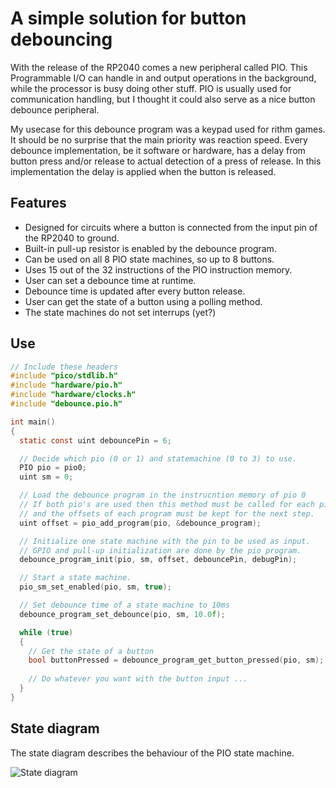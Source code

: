 # A simple solution for button debouncing

With the release of the RP2040 comes a new peripheral called PIO. This Programmable I/O can handle in and output operations in the background, while the processor is busy doing other stuff. PIO is usually used for communication handling, but I thought it could also serve as a nice button debounce peripheral.

My usecase for this debounce program was a keypad used for rithm games. It should be no surprise that the main priority was reaction speed. Every debounce implementation, be it software or hardware, has a delay from button press and/or release to actual detection of a press of release. In this implementation the delay is applied when the button is released.

## Features
* Designed for circuits where a button is connected from the input pin of the RP2040 to ground.
* Built-in pull-up resistor is enabled by the debounce program.
* Can be used on all 8 PIO state machines, so up to 8 buttons.
* Uses 15 out of the 32 instructions of the PIO instruction memory.
* User can set a debounce time at runtime.
* Debounce time is updated after every button release.
* User can get the state of a button using a polling method.
* The state machines do not set interrups (yet?)

## Use
```c
// Include these headers
#include "pico/stdlib.h"
#include "hardware/pio.h"
#include "hardware/clocks.h"
#include "debounce.pio.h"

int main() 
{
  static const uint debouncePin = 6;

  // Decide which pio (0 or 1) and statemachine (0 to 3) to use.
  PIO pio = pio0;
  uint sm = 0;

  // Load the debounce program in the instrucntion memory of pio 0
  // If both pio's are used then this method must be called for each pio
  // and the offsets of each program must be kept for the next step.
  uint offset = pio_add_program(pio, &debounce_program);

  // Initialize one state machine with the pin to be used as input.
  // GPIO and pull-up initialization are done by the pio program.
  debounce_program_init(pio, sm, offset, debouncePin, debugPin);

  // Start a state machine.
  pio_sm_set_enabled(pio, sm, true);

  // Set debounce time of a state machine to 10ms
  debounce_program_set_debounce(pio, sm, 10.0f);

  while (true) 
  {
    // Get the state of a button
    bool buttonPressed = debounce_program_get_button_pressed(pio, sm);
    
    // Do whatever you want with the button input ...
  }
}
```
## State diagram
The state diagram describes the behaviour of the PIO state machine.

![State diagram](https://user-images.githubusercontent.com/33899330/181623192-9c733956-471b-493d-9ed6-40da6a4b53b3.svg)